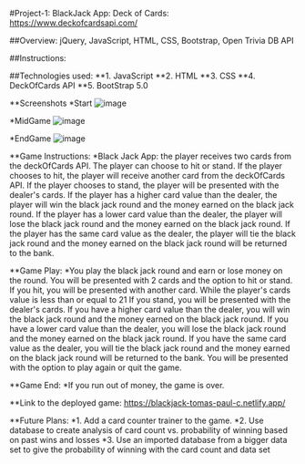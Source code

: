 #Project-1: BlackJack App: Deck of Cards: https://www.deckofcardsapi.com/

##Overview: jQuery, JavaScript, HTML, CSS, Bootstrap, Open Trivia DB API

##Instructions:

##Technologies used:
**1. JavaScript
**2. HTML
**3. CSS
**4. DeckOfCards API
\*\*5. BootStrap 5.0

\**Screenshots
*Start
![image](https://user-images.githubusercontent.com/62709684/208791869-9e5f9144-f739-43bd-9fc9-6ce120ff384f.png)

\*MidGame
![image](https://user-images.githubusercontent.com/62709684/208791979-f228d332-3de0-4cc6-b928-b80a3668d39f.png)

\*EndGame
![image](https://user-images.githubusercontent.com/62709684/208792211-c6c82f8f-2acd-4ebe-9236-92326771bfc4.png)

\**Game Instructions:
*Black Jack App: the player receives two cards from the deckOfCards API. The player can choose to hit or stand. If the player chooses to hit, the player will receive another card from the deckOfCards API. If the player chooses to stand, the player will be presented with the dealer's cards. If the player has a higher card value than the dealer, the player will win the black jack round and the money earned on the black jack round. If the player has a lower card value than the dealer, the player will lose the black jack round and the money earned on the black jack round. If the player has the same card value as the dealer, the player will tie the black jack round and the money earned on the black jack round will be returned to the bank.

\**Game Play:
*You play the black jack round and earn or lose money on the round. You will be presented with 2 cards and the option to hit or stand. If you hit, you will be presented with another card. While the player's cards value is less than or equal to 21 If you stand, you will be presented with the dealer's cards. If you have a higher card value than the dealer, you will win the black jack round and the money earned on the black jack round. If you have a lower card value than the dealer, you will lose the black jack round and the money earned on the black jack round. If you have the same card value as the dealer, you will tie the black jack round and the money earned on the black jack round will be returned to the bank. You will be presented with the option to play again or quit the game.

\**Game End:
*If you run out of money, the game is over.

\*\*Link to the deployed game:
https://blackjack-tomas-paul-c.netlify.app/

\**Future Plans:
*1. Add a card counter trainer to the game.
*2. Use database to create analysis of card count vs. probability of winning based on past wins and losses
*3. Use an imported database from a bigger data set to give the probability of winning with the card count and data set
